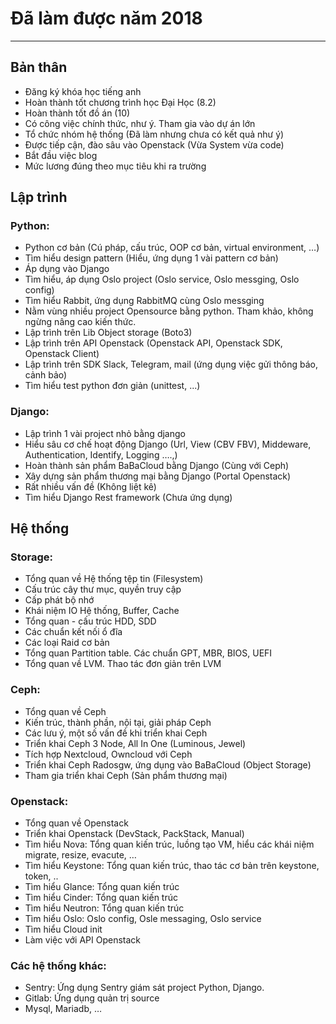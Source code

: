 # Đã làm được năm 2018
---
## Bản thân
- Đăng ký khóa học tiếng anh
- Hoàn thành tốt chương trình học Đại Học (8.2)
- Hoàn thành tốt đồ án (10)
- Có công việc chính thức, như ý. Tham gia vào dự án lớn
- Tổ chức nhóm hệ thống (Đã làm nhưng chưa có kết quả như ý)
- Được tiếp cận, đào sâu vào Openstack (Vừa System vừa code)
- Bắt đầu việc blog
- Mức lương đúng theo mục tiêu khi ra trường

## Lập trình

### Python:
- Python cơ bản (Cú pháp, cấu trúc, OOP cơ bản, virtual environment, …)
- Tìm hiểu design pattern (Hiểu, ứng dụng 1 vài pattern cơ bản)
- Áp dụng vào Django
- Tìm hiểu, áp dụng Oslo project (Oslo service, Oslo messging, Oslo config)
- Tìm hiểu Rabbit, ứng dụng RabbitMQ cùng Oslo messging
- Nằm vùng nhiều project Opensource bằng python. Tham khảo, không ngừng nâng cao kiến thức.
- Lập trình trên Lib Object storage (Boto3)
- Lập trình trên API Openstack (Openstack API, Openstack SDK, Openstack Client)
- Lập trình trên SDK Slack, Telegram, mail (ứng dụng việc gửi thông báo, cảnh bảo)
- Tìm hiểu test python đơn giản (unittest, ...)

### Django:
- Lập trình 1 vài project nhỏ bằng django
- Hiểu sâu cơ chế hoạt động Django (Url, View (CBV FBV), Middeware, Authentication, Identify, Logging ….,)
- Hoàn thành sản phẩm BaBaCloud bằng Django (Cùng với Ceph)
- Xây dựng sản phẩm thương mại bằng Django (Portal Openstack)
- Rất nhiều vấn đề (Không liệt kê)
- Tìm hiểu Django Rest framework (Chưa ứng dụng)

## Hệ thống
### Storage:
- Tổng quan về Hệ thống tệp tin (Filesystem)
- Cấu trúc cây thư mục, quyền truy cập
- Cấp phát bộ nhớ
- Khái niệm IO Hệ thống, Buffer, Cache
- Tổng quan - cấu trúc HDD, SDD
- Các chuẩn kết nối ổ đĩa
- Các loại Raid cơ bản
- Tổng quan Partition table. Các chuẩn GPT, MBR, BIOS, UEFI
- Tổng quan về LVM. Thao tác đơn giản trên LVM

### Ceph:
- Tổng quan về Ceph
- Kiến trúc, thành phần, nội tại, giải pháp Ceph
- Các lưu ý, một số vấn đề khi triển khai Ceph
- Triển khai Ceph 3 Node, All In One (Luminous, Jewel)
- Tích hợp Nextcloud, Owncloud với Ceph
- Triển khai Ceph Radosgw, ứng dụng vào BaBaCloud (Object Storage)
- Tham gia triển khai Ceph (Sản phẩm thương mại)

### Openstack:
- Tổng quan về Openstack
- Triển khai Openstack (DevStack, PackStack, Manual)
- Tìm hiểu Nova: Tổng quan kiến trúc, luồng tạo VM, hiểu các khái niệm migrate, resize, evacute, …
- Tìm hiểu Keystone: Tổng quan kiến trúc, thao tác cơ bản trên keystone, token, ..
- Tìm hiểu Glance: Tổng quan kiến trúc
- Tìm hiểu Cinder: Tổng quan kiến trúc
- Tìm hiểu Neutron: Tổng quan kiến trúc
- Tìm hiểu Oslo: Oslo config, Osle messaging, Oslo service
- Tìm hiểu Cloud init
- Làm việc với API Openstack

### Các hệ thống khác:
- Sentry: Ứng dụng Sentry giám sát project Python, Django.
- Gitlab: Ứng dụng quản trị source
- Mysql, Mariadb, …



